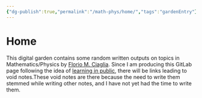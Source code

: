 ```yaml
---
{"dg-publish":true,"permalink":"/math-phys/home/","tags":"gardenEntry"}
---
```



# Home

This digital garden contains some random written outputs on topics in Mathematics/Physics by [Florio M. Ciaglia](https://orcid.org/0000-0002-8987-1181). Since I am producing this GitLab page following the idea of [learning in public](https://notes.nicolevanderhoeven.com/Learning+in+public), there will be links leading to void notes.These void notes are there because the need to write them stemmed while writing other notes, and I have not yet had the time to write them. 
